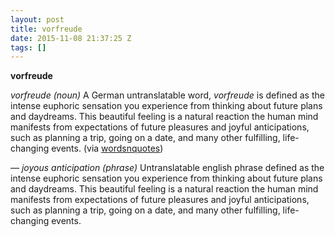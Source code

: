 ```yaml
---
layout: post
title: vorfreude
date: 2015-11-08 21:37:25 Z
tags: []
---
```

**vorfreude**

_vorfreude (noun)_ A German untranslatable word, _vorfreude_ is defined as the intense euphoric sensation you experience from thinking about future plans and daydreams. This beautiful feeling is a natural reaction the human mind manifests from expectations of future pleasures and joyful anticipations, such as planning a trip, going on a date, and many other fulfilling, life-changing events. (via [wordsnquotes](http://wordsnquotes.com/))  
  
— _joyous anticipation (phrase)_ Untranslatable english phrase defined as the intense euphoric sensation you experience from thinking about future plans and daydreams. This beautiful feeling is a natural reaction the human mind manifests from expectations of future pleasures and joyful anticipations, such as planning a trip, going on a date, and many other fulfilling, life-changing events.

